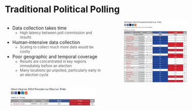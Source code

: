 # Traditional Political Polling

<div style="display:flex; align-items:flex-start; justify-content:space-between;">
  <!-- Left column: list & WV figure -->
  <div style="flex:0 0 65%; max-width:60%; padding-right:30px;">
    <ul>
      <li v-click="1">Data collection takes time
        <ul>
          <li class="nested-gray" v-click="2">High latency between poll commission and results</li>
        </ul>
      </li>
      <li v-click="3">Human‐intensive data collection
        <ul>
          <li class="nested-gray" v-click="4">Scaling to collect much more data would be costly</li>
        </ul>
      </li>
      <li v-click="5">Poor geographic and temporal coverage
        <ul>
          <li class="nested-gray" v-click="6">Results are concentrated in key regions immediately before an election</li>
          <li class="nested-gray" v-click="7">Many locations go unpolled, particularly early in an election cycle</li>
        </ul>
      </li>
    </ul>
    <div style="margin-top:2rem; text-align:center;">
      <img src="../../figures/west-virginia-polls.png" alt="West Virginia Polls" style="max-width:90%; height:auto;" v-click="8" />
    </div>
  </div>
  <!-- Right column: Michigan figure -->
  <div style="flex:0 0 40%; text-align:right;">
    <img src="../../figures/michigan-polls.png" alt="Michigan Polls" style="max-width:100%; height:auto; margin-right:-40px;" v-click="9" />
  </div>
</div>

<SlideCurrentNo class="absolute bottom-8 right-10"/>

<style scoped>
.nested-gray {
  font-size: 0.8em;
  color: #555555 !important;
}
</style>